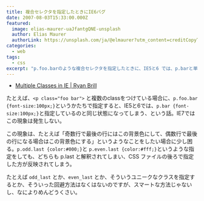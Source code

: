 ```yaml
---
title: 複合セレクタを指定したときにIE6バグ
date: 2007-08-03T15:33:00.000Z
featured:
  image: elias-maurer-uaJfantgQNE-unsplash
  author: Elias Maurer
  authorLink: https://unsplash.com/ja/@elmaurer?utm_content=creditCopyText&utm_medium=referral&utm_source=unsplash
categories:
  - web
tags:
  - css
excerpt: "p.foo.barのような複合セレクタを指定したときに、IE5と6 では、p.barと単純セレクタで指定しているのと同じ状態になってしまうという話"
---
```


- [Multiple Classes in IE | Ryan Brill](http://www.ryanbrill.com/archives/multiple-classes-in-ie/)

たとえば、`<p class="foo bar">` と複数のclassをつけている場合に、`p.foo.bar {font-size:100px;}`というかたちで指定すると、IE5と6では、`p.bar {font-size:100px;}`と指定しているのと同じ状態になってしまう、という話。IE7ではこの現象は発生しない。

この現象は、たとえば「奇数行で最後の行にはこの背景色にして、偶数行で最後の行になる場合はこの背景色にする」というようなことをしたい場合に少し困る。`p.odd.last {color:#000;}`と `p.even.last {color:#fff;}`というような指定をしても、どちらも p.last と解釈されてしまい、CSS ファイルの後ろで指定した方が反映されてしまう。

たとえば `odd_last` とか、`even_last` とか、そういうユニークなクラスを指定するとか、そういった回避方法はなくはないのですが、スマートな方法じゃないし、なによりめんどうくさい。
